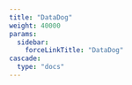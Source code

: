 ```yaml
---
title: "DataDog"
weight: 40000
params:
  sidebar:
    forceLinkTitle: "DataDog"
cascade:
  type: "docs"
---
```


